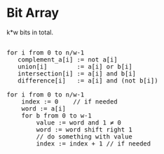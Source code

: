 Bit Array
=====================
k*w bits in total.

<pre class="prettyprint"> 
for i from 0 to n/w-1
   complement_a[i] := not a[i] 
   union[i]        := a[i] or b[i] 
   intersection[i] := a[i] and b[i]
   difference[i]   := a[i] and (not b[i])

for i from 0 to n/w-1 
    index := 0    // if needed
    word := a[i]
    for b from 0 to w-1
        value := word and 1 ≠ 0
        word := word shift right 1 
        // do something with value 
        index := index + 1 // if needed
</pre> 
